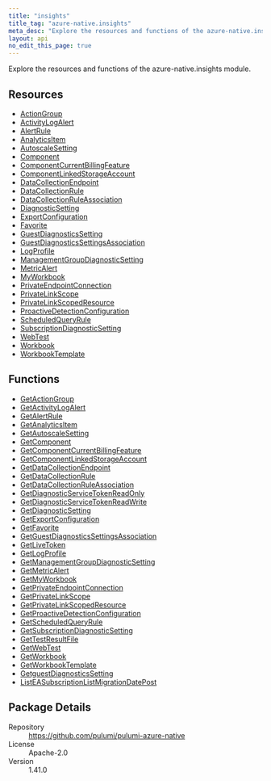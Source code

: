```yaml
---
title: "insights"
title_tag: "azure-native.insights"
meta_desc: "Explore the resources and functions of the azure-native.insights module."
layout: api
no_edit_this_page: true
---
```


<!-- WARNING: this file was generated by Pulumi Docs Generator. -->
<!-- Do not edit by hand unless you're certain you know what you are doing! -->

Explore the resources and functions of the azure-native.insights module.

<h2 id="resources">Resources</h2>
<ul class="api">
    <li><a href="actiongroup" title="ActionGroup"><span class="api-symbol api-symbol--resource"></span>ActionGroup</a></li>
    <li><a href="activitylogalert" title="ActivityLogAlert"><span class="api-symbol api-symbol--resource"></span>ActivityLogAlert</a></li>
    <li><a href="alertrule" title="AlertRule"><span class="api-symbol api-symbol--resource"></span>AlertRule</a></li>
    <li><a href="analyticsitem" title="AnalyticsItem"><span class="api-symbol api-symbol--resource"></span>AnalyticsItem</a></li>
    <li><a href="autoscalesetting" title="AutoscaleSetting"><span class="api-symbol api-symbol--resource"></span>AutoscaleSetting</a></li>
    <li><a href="component" title="Component"><span class="api-symbol api-symbol--resource"></span>Component</a></li>
    <li><a href="componentcurrentbillingfeature" title="ComponentCurrentBillingFeature"><span class="api-symbol api-symbol--resource"></span>ComponentCurrentBillingFeature</a></li>
    <li><a href="componentlinkedstorageaccount" title="ComponentLinkedStorageAccount"><span class="api-symbol api-symbol--resource"></span>ComponentLinkedStorageAccount</a></li>
    <li><a href="datacollectionendpoint" title="DataCollectionEndpoint"><span class="api-symbol api-symbol--resource"></span>DataCollectionEndpoint</a></li>
    <li><a href="datacollectionrule" title="DataCollectionRule"><span class="api-symbol api-symbol--resource"></span>DataCollectionRule</a></li>
    <li><a href="datacollectionruleassociation" title="DataCollectionRuleAssociation"><span class="api-symbol api-symbol--resource"></span>DataCollectionRuleAssociation</a></li>
    <li><a href="diagnosticsetting" title="DiagnosticSetting"><span class="api-symbol api-symbol--resource"></span>DiagnosticSetting</a></li>
    <li><a href="exportconfiguration" title="ExportConfiguration"><span class="api-symbol api-symbol--resource"></span>ExportConfiguration</a></li>
    <li><a href="favorite" title="Favorite"><span class="api-symbol api-symbol--resource"></span>Favorite</a></li>
    <li><a href="guestdiagnosticssetting" title="GuestDiagnosticsSetting"><span class="api-symbol api-symbol--resource"></span>GuestDiagnosticsSetting</a></li>
    <li><a href="guestdiagnosticssettingsassociation" title="GuestDiagnosticsSettingsAssociation"><span class="api-symbol api-symbol--resource"></span>GuestDiagnosticsSettingsAssociation</a></li>
    <li><a href="logprofile" title="LogProfile"><span class="api-symbol api-symbol--resource"></span>LogProfile</a></li>
    <li><a href="managementgroupdiagnosticsetting" title="ManagementGroupDiagnosticSetting"><span class="api-symbol api-symbol--resource"></span>ManagementGroupDiagnosticSetting</a></li>
    <li><a href="metricalert" title="MetricAlert"><span class="api-symbol api-symbol--resource"></span>MetricAlert</a></li>
    <li><a href="myworkbook" title="MyWorkbook"><span class="api-symbol api-symbol--resource"></span>MyWorkbook</a></li>
    <li><a href="privateendpointconnection" title="PrivateEndpointConnection"><span class="api-symbol api-symbol--resource"></span>PrivateEndpointConnection</a></li>
    <li><a href="privatelinkscope" title="PrivateLinkScope"><span class="api-symbol api-symbol--resource"></span>PrivateLinkScope</a></li>
    <li><a href="privatelinkscopedresource" title="PrivateLinkScopedResource"><span class="api-symbol api-symbol--resource"></span>PrivateLinkScopedResource</a></li>
    <li><a href="proactivedetectionconfiguration" title="ProactiveDetectionConfiguration"><span class="api-symbol api-symbol--resource"></span>ProactiveDetectionConfiguration</a></li>
    <li><a href="scheduledqueryrule" title="ScheduledQueryRule"><span class="api-symbol api-symbol--resource"></span>ScheduledQueryRule</a></li>
    <li><a href="subscriptiondiagnosticsetting" title="SubscriptionDiagnosticSetting"><span class="api-symbol api-symbol--resource"></span>SubscriptionDiagnosticSetting</a></li>
    <li><a href="webtest" title="WebTest"><span class="api-symbol api-symbol--resource"></span>WebTest</a></li>
    <li><a href="workbook" title="Workbook"><span class="api-symbol api-symbol--resource"></span>Workbook</a></li>
    <li><a href="workbooktemplate" title="WorkbookTemplate"><span class="api-symbol api-symbol--resource"></span>WorkbookTemplate</a></li>
</ul>

<h2 id="functions">Functions</h2>
<ul class="api">
    <li><a href="getactiongroup" title="GetActionGroup"><span class="api-symbol api-symbol--function"></span>GetActionGroup</a></li>
    <li><a href="getactivitylogalert" title="GetActivityLogAlert"><span class="api-symbol api-symbol--function"></span>GetActivityLogAlert</a></li>
    <li><a href="getalertrule" title="GetAlertRule"><span class="api-symbol api-symbol--function"></span>GetAlertRule</a></li>
    <li><a href="getanalyticsitem" title="GetAnalyticsItem"><span class="api-symbol api-symbol--function"></span>GetAnalyticsItem</a></li>
    <li><a href="getautoscalesetting" title="GetAutoscaleSetting"><span class="api-symbol api-symbol--function"></span>GetAutoscaleSetting</a></li>
    <li><a href="getcomponent" title="GetComponent"><span class="api-symbol api-symbol--function"></span>GetComponent</a></li>
    <li><a href="getcomponentcurrentbillingfeature" title="GetComponentCurrentBillingFeature"><span class="api-symbol api-symbol--function"></span>GetComponentCurrentBillingFeature</a></li>
    <li><a href="getcomponentlinkedstorageaccount" title="GetComponentLinkedStorageAccount"><span class="api-symbol api-symbol--function"></span>GetComponentLinkedStorageAccount</a></li>
    <li><a href="getdatacollectionendpoint" title="GetDataCollectionEndpoint"><span class="api-symbol api-symbol--function"></span>GetDataCollectionEndpoint</a></li>
    <li><a href="getdatacollectionrule" title="GetDataCollectionRule"><span class="api-symbol api-symbol--function"></span>GetDataCollectionRule</a></li>
    <li><a href="getdatacollectionruleassociation" title="GetDataCollectionRuleAssociation"><span class="api-symbol api-symbol--function"></span>GetDataCollectionRuleAssociation</a></li>
    <li><a href="getdiagnosticservicetokenreadonly" title="GetDiagnosticServiceTokenReadOnly"><span class="api-symbol api-symbol--function"></span>GetDiagnosticServiceTokenReadOnly</a></li>
    <li><a href="getdiagnosticservicetokenreadwrite" title="GetDiagnosticServiceTokenReadWrite"><span class="api-symbol api-symbol--function"></span>GetDiagnosticServiceTokenReadWrite</a></li>
    <li><a href="getdiagnosticsetting" title="GetDiagnosticSetting"><span class="api-symbol api-symbol--function"></span>GetDiagnosticSetting</a></li>
    <li><a href="getexportconfiguration" title="GetExportConfiguration"><span class="api-symbol api-symbol--function"></span>GetExportConfiguration</a></li>
    <li><a href="getfavorite" title="GetFavorite"><span class="api-symbol api-symbol--function"></span>GetFavorite</a></li>
    <li><a href="getguestdiagnosticssettingsassociation" title="GetGuestDiagnosticsSettingsAssociation"><span class="api-symbol api-symbol--function"></span>GetGuestDiagnosticsSettingsAssociation</a></li>
    <li><a href="getlivetoken" title="GetLiveToken"><span class="api-symbol api-symbol--function"></span>GetLiveToken</a></li>
    <li><a href="getlogprofile" title="GetLogProfile"><span class="api-symbol api-symbol--function"></span>GetLogProfile</a></li>
    <li><a href="getmanagementgroupdiagnosticsetting" title="GetManagementGroupDiagnosticSetting"><span class="api-symbol api-symbol--function"></span>GetManagementGroupDiagnosticSetting</a></li>
    <li><a href="getmetricalert" title="GetMetricAlert"><span class="api-symbol api-symbol--function"></span>GetMetricAlert</a></li>
    <li><a href="getmyworkbook" title="GetMyWorkbook"><span class="api-symbol api-symbol--function"></span>GetMyWorkbook</a></li>
    <li><a href="getprivateendpointconnection" title="GetPrivateEndpointConnection"><span class="api-symbol api-symbol--function"></span>GetPrivateEndpointConnection</a></li>
    <li><a href="getprivatelinkscope" title="GetPrivateLinkScope"><span class="api-symbol api-symbol--function"></span>GetPrivateLinkScope</a></li>
    <li><a href="getprivatelinkscopedresource" title="GetPrivateLinkScopedResource"><span class="api-symbol api-symbol--function"></span>GetPrivateLinkScopedResource</a></li>
    <li><a href="getproactivedetectionconfiguration" title="GetProactiveDetectionConfiguration"><span class="api-symbol api-symbol--function"></span>GetProactiveDetectionConfiguration</a></li>
    <li><a href="getscheduledqueryrule" title="GetScheduledQueryRule"><span class="api-symbol api-symbol--function"></span>GetScheduledQueryRule</a></li>
    <li><a href="getsubscriptiondiagnosticsetting" title="GetSubscriptionDiagnosticSetting"><span class="api-symbol api-symbol--function"></span>GetSubscriptionDiagnosticSetting</a></li>
    <li><a href="gettestresultfile" title="GetTestResultFile"><span class="api-symbol api-symbol--function"></span>GetTestResultFile</a></li>
    <li><a href="getwebtest" title="GetWebTest"><span class="api-symbol api-symbol--function"></span>GetWebTest</a></li>
    <li><a href="getworkbook" title="GetWorkbook"><span class="api-symbol api-symbol--function"></span>GetWorkbook</a></li>
    <li><a href="getworkbooktemplate" title="GetWorkbookTemplate"><span class="api-symbol api-symbol--function"></span>GetWorkbookTemplate</a></li>
    <li><a href="getguestdiagnosticssetting" title="GetguestDiagnosticsSetting"><span class="api-symbol api-symbol--function"></span>GetguestDiagnosticsSetting</a></li>
    <li><a href="listeasubscriptionlistmigrationdatepost" title="ListEASubscriptionListMigrationDatePost"><span class="api-symbol api-symbol--function"></span>ListEASubscriptionListMigrationDatePost</a></li>
</ul>

<h2 id="package-details">Package Details</h2>
<dl class="package-details">
	<dt>Repository</dt>
	<dd><a href="https://github.com/pulumi/pulumi-azure-native">https://github.com/pulumi/pulumi-azure-native</a></dd>
	<dt>License</dt>
	<dd>Apache-2.0</dd>
	<dt>Version</dt>
	<dd>1.41.0</dd>
</dl>

